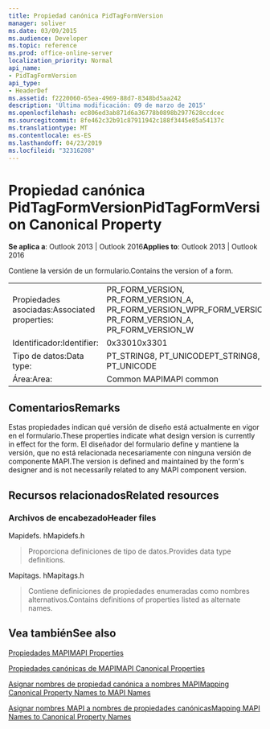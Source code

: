 ```yaml
---
title: Propiedad canónica PidTagFormVersion
manager: soliver
ms.date: 03/09/2015
ms.audience: Developer
ms.topic: reference
ms.prod: office-online-server
localization_priority: Normal
api_name:
- PidTagFormVersion
api_type:
- HeaderDef
ms.assetid: f2220060-65ea-4969-88d7-8348bd5aa242
description: 'Última modificación: 09 de marzo de 2015'
ms.openlocfilehash: ec806ed3ab871d6a36778b0898b2977628ccdcec
ms.sourcegitcommit: 8fe462c32b91c87911942c188f3445e85a54137c
ms.translationtype: MT
ms.contentlocale: es-ES
ms.lasthandoff: 04/23/2019
ms.locfileid: "32316208"
---
```

# <a name="pidtagformversion-canonical-property"></a><span data-ttu-id="0cc67-103">Propiedad canónica PidTagFormVersion</span><span class="sxs-lookup"><span data-stu-id="0cc67-103">PidTagFormVersion Canonical Property</span></span>

  
  
<span data-ttu-id="0cc67-104">**Se aplica a**: Outlook 2013 | Outlook 2016</span><span class="sxs-lookup"><span data-stu-id="0cc67-104">**Applies to**: Outlook 2013 | Outlook 2016</span></span> 
  
<span data-ttu-id="0cc67-105">Contiene la versión de un formulario.</span><span class="sxs-lookup"><span data-stu-id="0cc67-105">Contains the version of a form.</span></span> 
  
|||
|:-----|:-----|
|<span data-ttu-id="0cc67-106">Propiedades asociadas:</span><span class="sxs-lookup"><span data-stu-id="0cc67-106">Associated properties:</span></span>  <br/> |<span data-ttu-id="0cc67-107">PR_FORM_VERSION, PR_FORM_VERSION_A, PR_FORM_VERSION_W</span><span class="sxs-lookup"><span data-stu-id="0cc67-107">PR_FORM_VERSION, PR_FORM_VERSION_A, PR_FORM_VERSION_W</span></span>  <br/> |
|<span data-ttu-id="0cc67-108">Identificador:</span><span class="sxs-lookup"><span data-stu-id="0cc67-108">Identifier:</span></span>  <br/> |<span data-ttu-id="0cc67-109">0x3301</span><span class="sxs-lookup"><span data-stu-id="0cc67-109">0x3301</span></span>  <br/> |
|<span data-ttu-id="0cc67-110">Tipo de datos:</span><span class="sxs-lookup"><span data-stu-id="0cc67-110">Data type:</span></span>  <br/> |<span data-ttu-id="0cc67-111">PT_STRING8, PT_UNICODE</span><span class="sxs-lookup"><span data-stu-id="0cc67-111">PT_STRING8, PT_UNICODE</span></span>  <br/> |
|<span data-ttu-id="0cc67-112">Área:</span><span class="sxs-lookup"><span data-stu-id="0cc67-112">Area:</span></span>  <br/> |<span data-ttu-id="0cc67-113">Common MAPI</span><span class="sxs-lookup"><span data-stu-id="0cc67-113">MAPI common</span></span>  <br/> |
   
## <a name="remarks"></a><span data-ttu-id="0cc67-114">Comentarios</span><span class="sxs-lookup"><span data-stu-id="0cc67-114">Remarks</span></span>

<span data-ttu-id="0cc67-115">Estas propiedades indican qué versión de diseño está actualmente en vigor en el formulario.</span><span class="sxs-lookup"><span data-stu-id="0cc67-115">These properties indicate what design version is currently in effect for the form.</span></span> <span data-ttu-id="0cc67-116">El diseñador del formulario define y mantiene la versión, que no está relacionada necesariamente con ninguna versión de componente MAPI.</span><span class="sxs-lookup"><span data-stu-id="0cc67-116">The version is defined and maintained by the form's designer and is not necessarily related to any MAPI component version.</span></span> 
  
## <a name="related-resources"></a><span data-ttu-id="0cc67-117">Recursos relacionados</span><span class="sxs-lookup"><span data-stu-id="0cc67-117">Related resources</span></span>

### <a name="header-files"></a><span data-ttu-id="0cc67-118">Archivos de encabezado</span><span class="sxs-lookup"><span data-stu-id="0cc67-118">Header files</span></span>

<span data-ttu-id="0cc67-119">Mapidefs. h</span><span class="sxs-lookup"><span data-stu-id="0cc67-119">Mapidefs.h</span></span>
  
> <span data-ttu-id="0cc67-120">Proporciona definiciones de tipo de datos.</span><span class="sxs-lookup"><span data-stu-id="0cc67-120">Provides data type definitions.</span></span>
    
<span data-ttu-id="0cc67-121">Mapitags. h</span><span class="sxs-lookup"><span data-stu-id="0cc67-121">Mapitags.h</span></span>
  
> <span data-ttu-id="0cc67-122">Contiene definiciones de propiedades enumeradas como nombres alternativos.</span><span class="sxs-lookup"><span data-stu-id="0cc67-122">Contains definitions of properties listed as alternate names.</span></span>
    
## <a name="see-also"></a><span data-ttu-id="0cc67-123">Vea también</span><span class="sxs-lookup"><span data-stu-id="0cc67-123">See also</span></span>



[<span data-ttu-id="0cc67-124">Propiedades MAPI</span><span class="sxs-lookup"><span data-stu-id="0cc67-124">MAPI Properties</span></span>](mapi-properties.md)
  
[<span data-ttu-id="0cc67-125">Propiedades canónicas de MAPI</span><span class="sxs-lookup"><span data-stu-id="0cc67-125">MAPI Canonical Properties</span></span>](mapi-canonical-properties.md)
  
[<span data-ttu-id="0cc67-126">Asignar nombres de propiedad canónica a nombres MAPI</span><span class="sxs-lookup"><span data-stu-id="0cc67-126">Mapping Canonical Property Names to MAPI Names</span></span>](mapping-canonical-property-names-to-mapi-names.md)
  
[<span data-ttu-id="0cc67-127">Asignar nombres MAPI a nombres de propiedades canónicas</span><span class="sxs-lookup"><span data-stu-id="0cc67-127">Mapping MAPI Names to Canonical Property Names</span></span>](mapping-mapi-names-to-canonical-property-names.md)

